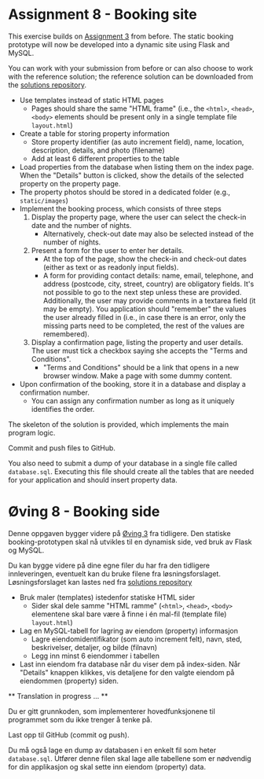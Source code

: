 # Assignment 8 - Booking site

This exercise builds on [Assignment 3](../assignment-3) from before. The static booking prototype will now be developed into a dynamic site using Flask and MySQL.

You can work with your submission from before or can also choose to work with the reference solution; the reference solution can be downloaded from the [solutions repository](https://github.com/uis-dat310-spring2018/solutions/tree/master/assignment-3).

  *	Use templates instead of static HTML pages
    - Pages should share the same "HTML frame" (i.e., the `<html>`, `<head>`, `<body>` elements should be present only in a single template file `layout.html`)
  *	Create a table for storing property information
    - Store property identifier (as auto increment field), name, location, description, details, and photo (filename)
    -	Add at least 6 different properties to the table
  * Load properties from the database when listing them on the index page. When the "Details" button is clicked, show the details of the selected property on the property page.
  * The property photos should be stored in a dedicated folder (e.g., `static/images`)
  *	Implement the booking process, which consists of three steps
    1. Display the property page, where the user can select the check-in date and the number of nights.
        - Alternatively, check-out date may also be selected instead of the number of nights.
    2. Present a form for the user to enter her details.
        - At the top of the page, show the check-in and check-out dates (either as text or as readonly input fields).
        - A form for providing contact details: name, email, telephone, and address (postcode, city, street, country) are obligatory fields. It's not possible to go to the next step unless these are provided. Additionally, the user may provide comments in a textarea field (it may be empty). You application should "remember" the values the user already filled in (i.e., in case there is an error, only the missing parts need to be completed, the rest of the values are remembered).
    3. Display a confirmation page, listing the property and user details. The user must tick a checkbox saying she accepts the "Terms and Conditions".
        - "Terms and Conditions" should be a link that opens in a new browser window. Make a page with some dummy content.
  * Upon confirmation of the booking, store it in a database and display a confirmation number.
    - You can assign any confirmation number as long as it uniquely identifies the order.

The skeleton of the solution is provided, which implements the main program logic.

Commit and push files to GitHub.

You also need to submit a dump of your database in a single file called `database.sql`.  Executing this file should create all the tables that are needed for your application and should insert property data.


# Øving 8 - Booking side

Denne oppgaven bygger videre på [Øving 3](../assignment-3) fra tidligere. Den statiske booking-prototypen skal nå utvikles til en dynamisk side, ved bruk av Flask og MySQL.

Du kan bygge videre på dine egne filer du har fra den tidligere innleveringen, eventuelt kan du bruke filene fra løsningsforslaget. Løsningsforslaget kan lastes ned fra [solutions repository](https://github.com/uis-dat310-spring2018/solutions/tree/master/assignment-3)

  * Bruk maler (templates) istedenfor statiske HTML sider
    - Sider skal dele samme "HTML ramme" (`<html>`, `<head>`, `<body>` elementene skal bare være å finne i én mal-fil (template file) `layout.html`)
  * Lag en MySQL-tabell for lagring av eiendom (property) informasjon
    - Lagre eiendomidentifikator (som auto increment felt), navn, sted, beskrivelser, detaljer, og bilde (filnavn)
    - Legg inn minst 6 eiendommer i tabellen
  * Last inn eiendom fra database når du viser dem på index-siden. Når "Details" knappen klikkes, vis detaljene for den valgte eiendom på eiendommen (property) siden.

** Translation in progress ... **


Du er gitt grunnkoden, som implementerer hovedfunksjonene til programmet som du ikke trenger å tenke på.

Last opp til GitHub (commit og push).

Du må også lage en dump av databasen i en enkelt fil som heter `database.sql`. Utfører denne filen skal lage alle tabellene som er nødvendig for din applikasjon og skal sette inn eiendom (property) data.
